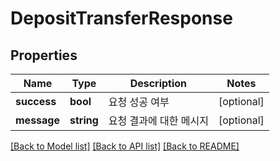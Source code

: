 # DepositTransferResponse

## Properties
Name | Type | Description | Notes
------------ | ------------- | ------------- | -------------
**success** | **bool** | 요청 성공 여부 | [optional] 
**message** | **string** | 요청 결과에 대한 메시지 | [optional] 

[[Back to Model list]](../README.md#documentation-for-models) [[Back to API list]](../README.md#documentation-for-api-endpoints) [[Back to README]](../README.md)


